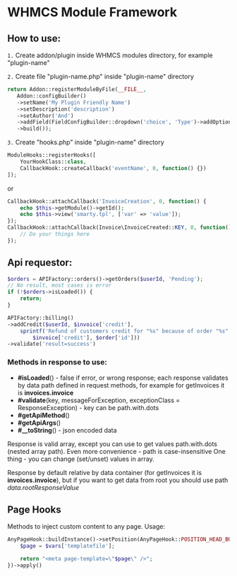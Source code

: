 # WHMCS Module Framework

## How to use:
`1.` Create addon/plugin inside WHMCS modules directory, for example "plugin-name"

`2.` Create file "plugin-name.php" inside "plugin-name" directory
```php
return Addon::registerModuleByFile(__FILE__,
   Addon::configBuilder()
   ->setName('My Plugin Friendly Name')
   ->setDescription('description')
   ->setAuthor('And')
   ->addField(FieldConfigBuilder::dropdown('choice', 'Type')->addOption('One and only option', 'option1'))
   ->build());
```
`3.` Create "hooks.php" inside "plugin-name" directory

```php
ModuleHooks::registerHooks([
    YourHookClass::class,
    CallbackHook::createCallback('eventName', 0, function() {})
]);
```

or 
```php
CallbackHook::attachCallback('InvoiceCreation', 0, function() {
    echo $this->getModule()->getId();
    echo $this->view('smarty.tpl', ['var' => 'value']);
});
CallbackHook::attachCallback(Invoice\InvoiceCreated::KEY, 0, function() {
    // Do your things here
});
```

## Api requestor:

```php
$orders = APIFactory::orders()->getOrders($userId, 'Pending');
// No result, most cases is error
if (!$orders->isLoaded()) {
    return;
}
```

```php
APIFactory::billing()
->addCredit($userId, $invoice['credit'],
    sprintf('Refund of customers credit for "%s" because of order "%s" cancellation (Blazing Dashboard Proxy)',
        $invoice['credit'], $order['id']))
->validate('result=success')
```

### Methods in response to use:
* **#isLoaded**() - false if error, or wrong response; each response validates by data path defined in request methods, for example for getInvoices it is **invoices.invoice** 
* **#validate**(key, messageForException, exceptionClass = ResponseException) - key can be path.with.dots
* **#getApiMethod**()
* **#getApiArgs**()
* **#__toString**() - json encoded data

Response is valid array, except you can use to get values path.with.dots (nested array path). Even more convenience - path is case-insensitive
One thing - you can change (set/unset) values in array.

Response by default relative by data container (for getInvoices it is **invoices.invoice**), but if you want to get data from root you should use path *data.rootResponseValue*

## Page Hooks

Methods to inject custom content to any page. Usage:

```php
AnyPageHook::buildInstance()->setPosition(AnyPageHook::POSITION_HEAD_BOTTOM)->setCodeCallback(function($vars) {
    $page = $vars['templatefile'];

    return "<meta page-template=\"$page\" />";
})->apply()
```